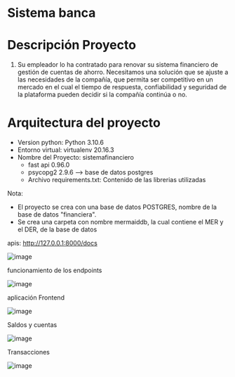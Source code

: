 # Sistema banca

# Descripción Proyecto

1. Su empleador lo ha contratado para renovar su sistema financiero de gestión de cuentas de ahorro.
   Necesitamos una solución que se ajuste a las necesidades de la compañía, que permita ser
   competitivo en un mercado en el cual el tiempo de respuesta, confiabilidad y seguridad de la
   plataforma pueden decidir si la compañía continúa o no.

# Arquitectura del proyecto

- Version python: Python 3.10.6
- Entorno virtual: virtualenv 20.16.3
- Nombre del Proyecto: sistemafinanciero
  - fast api 0.96.0
  - psycopg2 2.9.6 --> base de datos postgres
  - Archivo requirements.txt: Contenido de las librerias utilizadas

Nota:

- El proyecto se crea con una base de datos POSTGRES, nombre de la base de datos "financiera".
- Se crea una carpeta con nombre mermaiddb, la cual contiene el MER y el DER, de la base de datos

apis:
http://127.0.0.1:8000/docs

![image](https://github.com/edimoredev/sistemafinanciero/assets/125479887/dc8cbcf3-d9ee-426e-bfab-f5b30f9e2653)

funcionamiento de los endpoints

![image](https://github.com/edimoredev/sistemafinanciero/assets/125479887/f11c783a-c6e9-41d3-9078-ef1302bf9e13)

aplicación Frontend

![image](https://github.com/edimoredev/sistemafinanciero/assets/125479887/52ad4fcb-f126-4e7d-b881-efd37d09812a)

Saldos y cuentas

![image](https://github.com/edimoredev/sistemafinanciero/assets/125479887/ba1d7463-9d51-472e-8a12-ac4dfc8a1b76)

Transacciones

![image](https://github.com/edimoredev/sistemafinanciero/assets/125479887/8a4abf14-f322-4ffb-a213-4e86671434bd)
